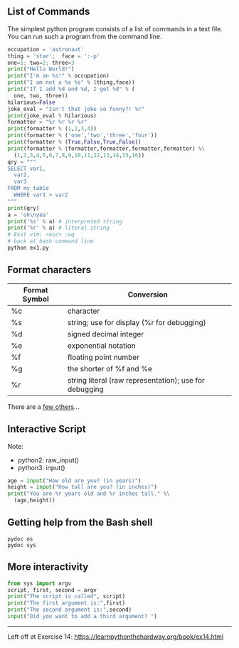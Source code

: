 ## List of Commands
The simplest python program consists of a list of commands in a text file.
You can run such a program from the command line.

```python
occupation = 'astronaut'
thing = 'star';  face = ':-p'
one=1; two=2; three=3
print("Hello World!")
print("I'm an %s!" % occupation)
print("I am not a %s %s" % (thing,face))
print("If I add %d and %d, I get %d" % (
  one, two, three))
hilarious=False
joke_eval = "Isn't that joke so funny?! %r"
print(joke_eval % hilarious)
formatter = "%r %r %r %r"
print(formatter % (1,2,3,4))
print(formatter % ('one','two','three','four'))
print(formatter % (True,False,True,False))
print(formatter % (formatter,formatter,formatter,formatter) %\
  (1,2,3,4,5,6,7,8,9,10,11,12,13,14,15,16))
qry = """
SELECT var1,
  var2,
  var3
FROM my_table
  WHERE var1 > var2
"""
print(qry)
a = 'oh\nyea'
print('%s' % a) # interpreted string
print('%r' % a) # literal string
# Exit vim: <esc> :wq
# back at bash command line
python ex1.py
```

## Format characters

| Format Symbol | Conversion  |
----------------|-------------|
| %c | character |
| %s | string; use for display (%r for debugging) |
| %d | signed decimal integer |
| %e | exponential notation |
| %f | floating point number |
| %g | the shorter of %f and %e |
| %r | string literal (raw representation); use for debugging |

There are a [few others](https://www.tutorialspoint.com/python/python_strings.htm)... 

## Interactive Script
Note: 
* python2: raw_input()
* python3: input()

```python
age = input("How old are you? (in years)")
height = input("How tall are you? (in inches)")
print("You are %r years old and %r inches tall." %\
  (age,height))
```

## Getting help from the Bash shell
```
pydoc os
pydoc sys
```

## More interactivity
```python
from sys import argv
script, first, second = argv
print("The script is called", script)
print("The first argument is:",first)
print("The second argument is:",second)
input("Did you want to add a third argument? ")
```

---------------------------------------------

Left off at Exercise 14:
https://learnpythonthehardway.org/book/ex14.html




